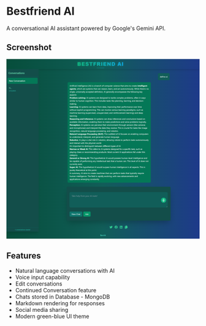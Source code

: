 # Bestfriend AI

A conversational AI assistant powered by Google's Gemini API.

## Screenshot

![Bestfriend AI Screenshot](./screenshots/dk.png)

## Features

- Natural language conversations with AI
- Voice input capability
- Edit conversations
- Continued Conversation feature
- Chats stored in Database - MongoDB
- Markdown rendering for responses
- Social media sharing
- Modern green-blue UI theme



